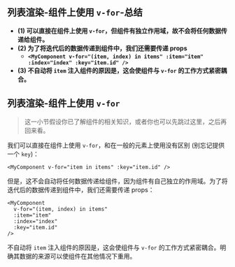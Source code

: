 ## 列表渲染-组件上使用 `v-for`-总结

- **(1) 可以直接在组件上使用 `v-for`，但组件有独立作用域，故不会将任何数据传递给组件。**
- **(2) 为了将迭代后的数据传递到组件中，我们还需要传递 props**
  - **`<MyComponent v-for="(item, index) in items" :item="item" :index="index" :key="item.id" />`**
- **(3) 不自动将 `item` 注入组件的原因是，这会使组件与 `v-for` 的工作方式紧密耦合。**

## 列表渲染-组件上使用 `v-for`

> 这一小节假设你已了解组件的相关知识，或者你也可以先跳过这里，之后再回来看。

我们可以直接在组件上使用 `v-for`，和在一般的元素上使用没有区别 (别忘记提供一个 `key`)：

```vue-html
<MyComponent v-for="item in items" :key="item.id" />
```

但是，这不会自动将任何数据传递给组件，因为组件有自己独立的作用域。为了将迭代后的数据传递到组件中，我们还需要传递 props：

```vue-html
<MyComponent
  v-for="(item, index) in items"
  :item="item"
  :index="index"
  :key="item.id"
/>
```

不自动将 `item` 注入组件的原因是，这会使组件与 `v-for` 的工作方式紧密耦合。明确其数据的来源可以使组件在其他情况下重用。
